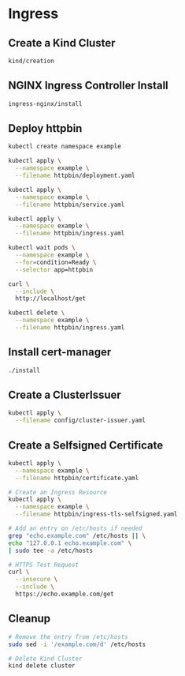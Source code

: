 # Ingress

## Create a Kind Cluster

```bash
kind/creation
```

## NGINX Ingress Controller Install

```bash
ingress-nginx/install
```

## Deploy httpbin

```bash
kubectl create namespace example

kubectl apply \
  --namespace example \
  --filename httpbin/deployment.yaml

kubectl apply \
  --namespace example \
  --filename httpbin/service.yaml

kubectl apply \
  --namespace example \
  --filename httpbin/ingress.yaml

kubectl wait pods \
  --namespace example \
  --for=condition=Ready \
  --selector app=httpbin

curl \
  --include \
  http://localhost/get

kubectl delete \
  --namespace example \
  --filename httpbin/ingress.yaml
```

## Install cert-manager

```bash
./install
```

## Create a ClusterIssuer

```bash
kubectl apply \
  --filename config/cluster-issuer.yaml
```

## Create a Selfsigned Certificate

```bash
kubectl apply \
  --namespace example \
  --filename httpbin/certificate.yaml
```

```bash
# Create an Ingress Resource
kubectl apply \
  --namespace example \
  --filename httpbin/ingress-tls-selfsigned.yaml

# Add an entry on /etc/hosts if needed
grep "echo.example.com" /etc/hosts || \
echo "127.0.0.1 echo.example.com" \
| sudo tee -a /etc/hosts

# HTTPS Test Request
curl \
  --insecure \
  --include \
  https://echo.example.com/get
```

## Cleanup

```bash
# Remove the entry from /etc/hosts
sudo sed -i '/example.com/d' /etc/hosts

# Delete Kind Cluster
kind delete cluster
```
